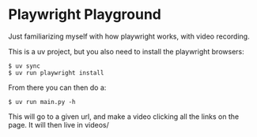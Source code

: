 # Playwright Playground

Just familiarizing myself with how playwright works, with video recording.

This is a uv project, but you also need to install the playwright browsers:

```
$ uv sync
$ uv run playwright install
```

From there you can then do a:

```
$ uv run main.py -h
```

This will go to a given url, and make a video clicking all the links on the page. It will then live in videos/